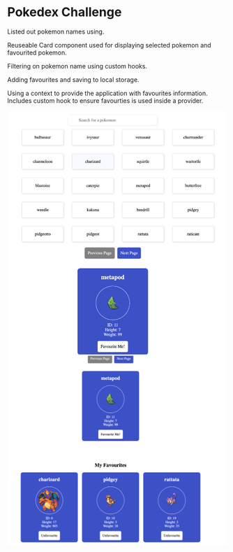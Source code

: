 # Pokedex Challenge

Listed out pokemon names using.

Reuseable Card component used for displaying selected pokemon and favourited pokemon.

Filtering on pokemon name using custom hooks.

Adding favourites and saving to local storage.

Using a context to provide the application with favourites information. Includes custom hook
to ensure favourties is used inside a provider.

![Example][product-screenshot]
![favourite][favourite-screenshot]

[product-screenshot]: ./example.png
[favourite-screenshot]: ./favourites.png

